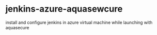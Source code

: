 # jenkins-azure-aquasewcure
install and configure jenkins in azure virtual machine while launching with aquasecure

